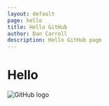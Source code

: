 ```yaml
---
layout: default
page: hello
title: Hello GitHub
author: Dan Carroll
description: Hello GitHub page
---
```


<h1 class="display-1 fw-bold">Hello </h1><img src="{{ site.baseurl }}/assets/images/GitHub_Logo.png" alt="GitHub logo">

